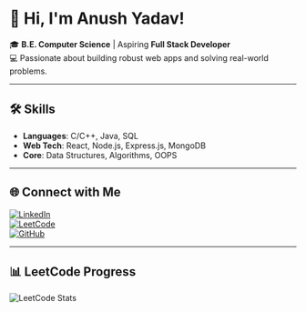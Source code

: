 # 👋 Hi, I'm Anush Yadav!

🎓 **B.E. Computer Science** | Aspiring **Full Stack Developer**  
💻 Passionate about building robust web apps and solving real-world problems.  

---

## 🛠 Skills
- **Languages**: C/C++, Java, SQL  
- **Web Tech**: React, Node.js, Express.js, MongoDB  
- **Core**: Data Structures, Algorithms, OOPS  

---

## 🌐 Connect with Me
[![LinkedIn](https://img.shields.io/badge/LinkedIn-0077B5?style=flat&logo=linkedin&logoColor=white)](https://linkedin.com/in/anush-yadav-74a542274)  
[![LeetCode](https://img.shields.io/badge/LeetCode-FFA116?style=flat&logo=leetcode&logoColor=white)](https://leetcode.com/anushyadav)  
[![GitHub](https://img.shields.io/badge/GitHub-100000?style=flat&logo=github&logoColor=white)](https://github.com/Anushyadav17)  

---

## 📊 LeetCode Progress
![LeetCode Stats](https://leetcard.jacoblin.cool/anushyadav?theme=dark&font=Inter)
